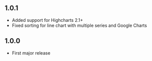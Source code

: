 ## 1.0.1

- Added support for Highcharts 2.1+
- Fixed sorting for line chart with multiple series and Google Charts

## 1.0.0

- First major release
